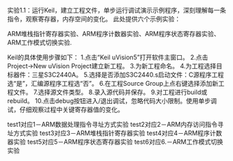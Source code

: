 实验1.1：运行Keil，建立工程文件，单步运行调试演示示例程序，深刻理解每一条指令，观察寄存器，内存空间的变化。
此处提供六个示例实验：

ARM堆栈指针寄存器实验、ARM程序计数器实验、ARM程序状态寄存器实验、ARM工作模式切换实验.

Keil的具体使用步骤如下：
1.点击“Keil uVision5”打开软件主窗口。
2.点击Project->New uVision Project建立新工程。
3.为新工程命名。
4.为工程选择目标器件：三星S3C2440A。
5.选择是否添加S3C2440.s启动文件：C源程序工程选“是”，汇编源程序工程选“否”。
6.在工程Source  Group上点右键选择添加新工程文件。
7.选择源文件类型。
8.录入源代码并保存。
9.对工程进行build或rebuild。
10.点击debug按钮进入/退出调试，忽略代码大小限制。使用单步调试，仔细观察过程中关键寄存器值的变化。

test1对应1－ARM数据处理指令寻址方式实验
test2对应2－ARM内存访问指令寻址方式实验
test3对应3－ARM堆栈指针寄存器实验
test4对应4－ARM程序计数器实验
test5对应5－ARM程序状态寄存器实验
test6对应6.－ARM工作模式切换实验
